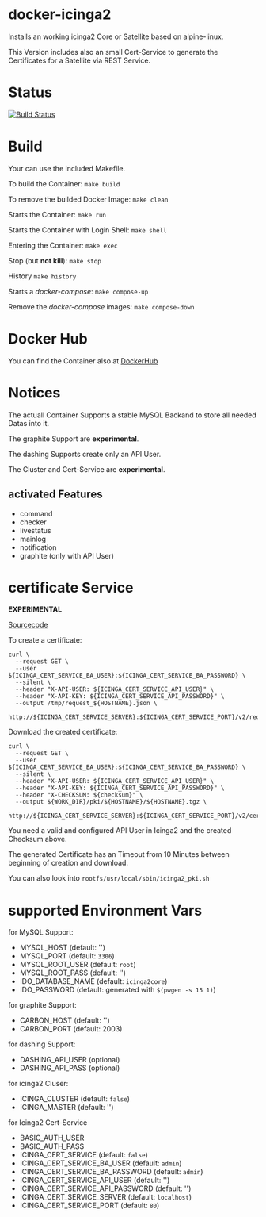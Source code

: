 docker-icinga2
==============

Installs an working icinga2 Core or Satellite based on alpine-linux.

This Version includes also an small Cert-Service to generate the Certificates for a Satellite via REST Service.



# Status

[![Build Status](https://travis-ci.org/bodsch/docker-icinga2.svg?branch=1703-01)](https://travis-ci.org/bodsch/docker-icinga2)

# Build

Your can use the included Makefile.

To build the Container: ```make build```

To remove the builded Docker Image: ```make clean```

Starts the Container: ```make run```

Starts the Container with Login Shell: ```make shell```

Entering the Container: ```make exec```

Stop (but **not kill**): ```make stop```

History ```make history```

Starts a *docker-compose*: ```make compose-up```

Remove the *docker-compose* images: ```make compose-down```


# Docker Hub

You can find the Container also at  [DockerHub](https://hub.docker.com/r/bodsch/docker-icinga2/)


# Notices

The actuall Container Supports a stable MySQL Backand to store all needed Datas into it.

The graphite Support are **experimental**.

The dashing Supports create only an API User.

The Cluster and Cert-Service are **experimental**.

## activated Features

- command
- checker
- livestatus
- mainlog
- notification
- graphite (only with API User)


# certificate Service

**EXPERIMENTAL**

[Sourcecode](https://github.com/bodsch/ruby-icinga-cert-service)

To create a certificate:

    curl \
      --request GET \
      --user ${ICINGA_CERT_SERVICE_BA_USER}:${ICINGA_CERT_SERVICE_BA_PASSWORD} \
      --silent \
      --header "X-API-USER: ${ICINGA_CERT_SERVICE_API_USER}" \
      --header "X-API-KEY: ${ICINGA_CERT_SERVICE_API_PASSWORD}" \
      --output /tmp/request_${HOSTNAME}.json \
      http://${ICINGA_CERT_SERVICE_SERVER}:${ICINGA_CERT_SERVICE_PORT}/v2/request/${HOSTNAME}

Download the created certificate:

    curl \
      --request GET \
      --user ${ICINGA_CERT_SERVICE_BA_USER}:${ICINGA_CERT_SERVICE_BA_PASSWORD} \
      --silent \
      --header "X-API-USER: ${ICINGA_CERT_SERVICE_API_USER}" \
      --header "X-API-KEY: ${ICINGA_CERT_SERVICE_API_PASSWORD}" \
      --header "X-CHECKSUM: ${checksum}" \
      --output ${WORK_DIR}/pki/${HOSTNAME}/${HOSTNAME}.tgz \
       http://${ICINGA_CERT_SERVICE_SERVER}:${ICINGA_CERT_SERVICE_PORT}/v2/cert/${HOSTNAME}

You need a valid and configured API User in Icinga2 and the created Checksum above.

The generated Certificate has an Timeout from 10 Minutes between beginning of creation and download.

You can also look into ```rootfs/usr/local/sbin/icinga2_pki.sh```



# supported Environment Vars

for MySQL Support:

  - MYSQL_HOST  (default: '')
  - MYSQL_PORT  (default: ```3306```)
  - MYSQL_ROOT_USER  (default: ```root```)
  - MYSQL_ROOT_PASS  (default: '')
  - IDO_DATABASE_NAME  (default: ```icinga2core```)
  - IDO_PASSWORD (default: generated with ```$(pwgen -s 15 1)```)

for graphite Support:

  - CARBON_HOST  (default: '')
  - CARBON_PORT  (default: 2003)

for dashing Support:

  - DASHING_API_USER  (optional)
  - DASHING_API_PASS  (optional)

for icinga2 Cluser:

  - ICINGA_CLUSTER (default: ```false```)
  - ICINGA_MASTER  (default: '')

for Icinga2 Cert-Service

  - BASIC_AUTH_USER
  - BASIC_AUTH_PASS
  - ICINGA_CERT_SERVICE (default: ```false```)
  - ICINGA_CERT_SERVICE_BA_USER (default: ```admin```)
  - ICINGA_CERT_SERVICE_BA_PASSWORD (default: ```admin```)
  - ICINGA_CERT_SERVICE_API_USER (default: '')
  - ICINGA_CERT_SERVICE_API_PASSWORD (default: '')
  - ICINGA_CERT_SERVICE_SERVER (default: ```localhost```)
  - ICINGA_CERT_SERVICE_PORT (default: ```80```)
